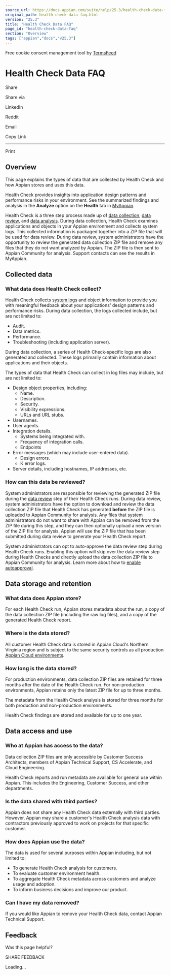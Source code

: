 ```yaml
---
source_url: https://docs.appian.com/suite/help/25.3/health-check-data-faq.html
original_path: health-check-data-faq.html
version: "25.3"
title: "Health Check Data FAQ"
page_id: "health-check-data-faq"
section: "Overview"
tags: ["appian","docs","v25.3"]
---
```



Free cookie consent management tool by [TermsFeed](https://www.termsfeed.com/)

# Health Check Data FAQ

Share

Share via

LinkedIn

Reddit

Email

Copy Link

* * *

Print

## Overview

This page explains the types of data that are collected by Health Check and how Appian stores and uses this data.

Health Check provides insights into application design patterns and performance risks in your environment. See the summarized findings and analysis in the **Analyze** option on the **Health** tab in [MyAppian](insights_overview.html#health).

Health Check is a three step process made up of [data collection](health-check.html#step-1-data-collection), [data review](health-check.html#step-2-data-review), and [data analysis](health-check.html#step-3-data-analysis). During data collection, Health Check examines applications and objects in your Appian environment and collects system logs. This collected information is packaged together into a ZIP file that will be used for data review. During data review, system administrators have the opportunity to review the generated data collection ZIP file and remove any files that they do not want analyzed by Appian. The ZIP file is then sent to Appian Community for analysis. Support contacts can see the results in MyAppian.

## Collected data

### What data does Health Check collect?

Health Check collects [system logs](Logging.html) and object information to provide you with meaningful feedback about your applications' design patterns and performance risks. During data collection, the logs collected include, but are not limited to:

-   Audit.
-   Data metrics.
-   Performance.
-   Troubleshooting (including application server).

During data collection, a series of Health Check-specific logs are also generated and collected. These logs primarily contain information about applications and their objects.

The types of data that Health Check can collect in log files may include, but are not limited to:

-   Design object properties, including:
    -   Name.
    -   Description.
    -   Security.
    -   Visibility expressions.
    -   URLs and URL stubs.
-   Usernames.
-   User agents.
-   Integration details.
    -   Systems being integrated with.
    -   Frequency of integration calls.
    -   Endpoints
-   Error messages (which may include user-entered data).
    -   Design errors.
    -   K error logs.
-   Server details, including hostnames, IP addresses, etc.

### How can this data be reviewed?

System administrators are responsible for reviewing the generated ZIP file during the [data review](health-check.html#step-2-data-review) step of their Health Check runs. During data review, system administrators have the option to download and review the data collection ZIP file that Health Check has generated **before** the ZIP file is uploaded to Appian Community for analysis. Any files that system administrators do not want to share with Appian can be removed from the ZIP file during this step, and they can then optionally upload a new version of the ZIP file for analysis. Appian will use the ZIP file that has been submitted during data review to generate your Health Check report.

System administrators can opt to auto-approve the data review step during Health Check runs. Enabling this option will skip over the data review step during Health Checks and directly upload the data collection ZIP file to Appian Community for analysis. Learn more about how to [enable autoapproval](Appian_Administration_Console.html#prodlink-healthCheckSettings).

## Data storage and retention

### What data does Appian store?

For each Health Check run, Appian stores metadata about the run, a copy of the data collection ZIP file (including the raw log files), and a copy of the generated Health Check report.

### Where is the data stored?

All customer Health Check data is stored in Appian Cloud's Northern Virginia region and is subject to the same security controls as all production [Appian Cloud environments](https://www.appian.com/trust/).

### How long is the data stored?

For production environments, data collection ZIP files are retained for three months after the date of the Health Check run. For non-production environments, Appian retains only the latest ZIP file for up to three months.

The metadata from the Health Check analysis is stored for three months for both production and non-production environments.

Health Check findings are stored and available for up to one year.

## Data access and use

### Who at Appian has access to the data?

Data collection ZIP files are only accessible by Customer Success Architects, members of Appian Technical Support, CS Accelerate, and Cloud Engineering.

Health Check reports and run metadata are available for general use within Appian. This includes the Engineering, Customer Success, and other departments.

### Is the data shared with third parties?

Appian does not share any Health Check data externally with third parties. However, Appian may share a customer's Health Check analysis data with contractors previously approved to work on projects for that specific customer.

### How does Appian use the data?

The data is used for several purposes within Appian including, but not limited to:

-   To generate Health Check analysis for customers.
-   To evaluate customer environment health.
-   To aggregate Health Check metadata across customers and analyze usage and adoption.
-   To inform business decisions and improve our product.

### Can I have my data removed?

If you would like Appian to remove your Health Check data, contact Appian Technical Support.

## Feedback

Was this page helpful?

SHARE FEEDBACK

Loading...